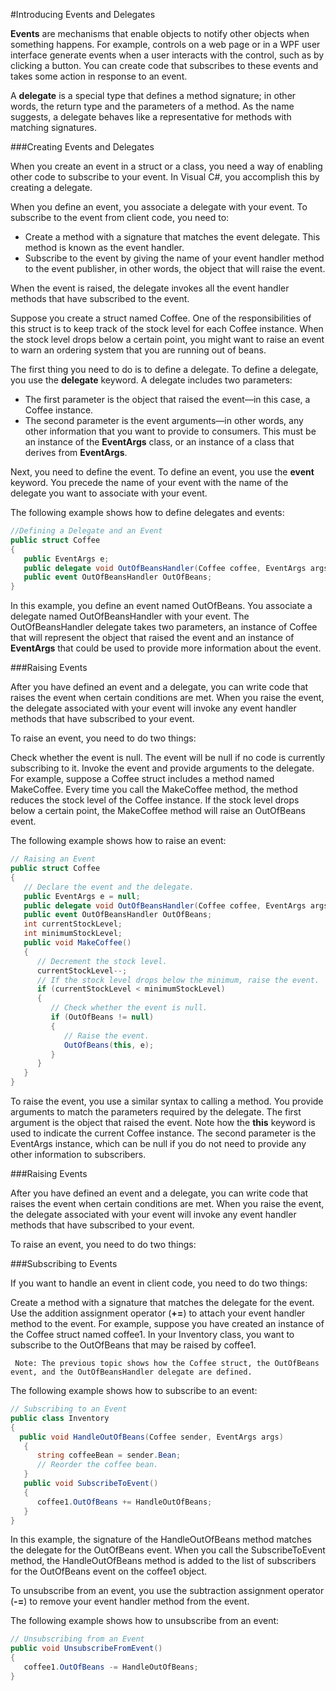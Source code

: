 #Introducing Events and Delegates

**Events** are mechanisms that enable objects to notify other objects when something happens. For example, controls on a web page or in a WPF user interface generate events when a user interacts with the control, such as by clicking a button. You can create code that subscribes to these events and takes some action in response to an event.

A **delegate** is a special type that defines a method signature; in other words, the return type and the parameters of a method. As the name suggests, a delegate behaves like a representative for methods with matching signatures.

###Creating Events and Delegates

When you create an event in a struct or a class, you need a way of enabling other code to subscribe to your event. In Visual C#, you accomplish this by creating a delegate.

When you define an event, you associate a delegate with your event. To subscribe to the event from client code, you need to:

* Create a method with a signature that matches the event delegate. This method is known as the event handler.
* Subscribe to the event by giving the name of your event handler method to the event publisher, in other words, the object that will raise the event.

When the event is raised, the delegate invokes all the event handler methods that have subscribed to the event.

Suppose you create a struct named Coffee. One of the responsibilities of this struct is to keep track of the stock level for each Coffee instance. When the stock level drops below a certain point, you might want to raise an event to warn an ordering system that you are running out of beans. 

The first thing you need to do is to define a delegate. To define a delegate, you use the **delegate** keyword. A delegate includes two parameters:

* The first parameter is the object that raised the event—in this case, a Coffee instance. 
* The second parameter is the event arguments—in other words, any other information that you want to provide to consumers. This must be an instance of the **EventArgs** class, or an instance of a class that derives from **EventArgs**.

Next, you need to define the event. To define an event, you use the **event** keyword. You precede the name of your event with the name of the delegate you want to associate with your event.

The following example shows how to define delegates and events:
```c#
//Defining a Delegate and an Event
public struct Coffee
{
   public EventArgs e;
   public delegate void OutOfBeansHandler(Coffee coffee, EventArgs args);
   public event OutOfBeansHandler OutOfBeans;
}
```
In this example, you define an event named OutOfBeans. You associate a delegate named OutOfBeansHandler with your event. The OutOfBeansHandler delegate takes two parameters, an instance of Coffee that will represent the object that raised the event and an instance of **EventArgs** that could be used to provide more information about the event.

###Raising Events

After you have defined an event and a delegate, you can write code that raises the event when certain conditions are met. When you raise the event, the delegate associated with your event will invoke any event handler methods that have subscribed to your event.

To raise an event, you need to do two things:

Check whether the event is null. The event will be null if no code is currently subscribing to it.
Invoke the event and provide arguments to the delegate.
For example, suppose a Coffee struct includes a method named MakeCoffee. Every time you call the MakeCoffee method, the method reduces the stock level of the Coffee instance. If the stock level drops below a certain point, the MakeCoffee method will raise an OutOfBeans event.

The following example shows how to raise an event:

```c#
// Raising an Event
public struct Coffee
{
   // Declare the event and the delegate.
   public EventArgs e = null;
   public delegate void OutOfBeansHandler(Coffee coffee, EventArgs args);
   public event OutOfBeansHandler OutOfBeans;
   int currentStockLevel;
   int minimumStockLevel;
   public void MakeCoffee()
   {
      // Decrement the stock level.
      currentStockLevel--;
      // If the stock level drops below the minimum, raise the event.
      if (currentStockLevel < minimumStockLevel)
      {
         // Check whether the event is null.
         if (OutOfBeans != null)
         {
            // Raise the event.
            OutOfBeans(this, e); 
         }
      }
   }
}
```

To raise the event, you use a similar syntax to calling a method. You provide arguments to match the parameters required by the delegate. The first argument is the object that raised the event. Note how the **this** keyword is used to indicate the current Coffee instance. The second parameter is the EventArgs instance, which can be null if you do not need to provide any other information to subscribers.

###Raising Events

After you have defined an event and a delegate, you can write code that raises the event when certain conditions are met. When you raise the event, the delegate associated with your event will invoke any event handler methods that have subscribed to your event.

To raise an event, you need to do two things:

###Subscribing to Events

If you want to handle an event in client code, you need to do two things:

Create a method with a signature that matches the delegate for the event.
Use the addition assignment operator (**+=**) to attach your event handler method to the event.
For example, suppose you have created an instance of the Coffee struct named coffee1. In your Inventory class, you want to subscribe to the OutOfBeans that may be raised by coffee1.

     Note: The previous topic shows how the Coffee struct, the OutOfBeans event, and the OutOfBeansHandler delegate are defined.

The following example shows how to subscribe to an event:
```c#
// Subscribing to an Event
public class Inventory
{
  public void HandleOutOfBeans(Coffee sender, EventArgs args)
   {
      string coffeeBean = sender.Bean;
      // Reorder the coffee bean.
   }
   public void SubscribeToEvent()
   {
      coffee1.OutOfBeans += HandleOutOfBeans;
   }
}
```

In this example, the signature of the HandleOutOfBeans method matches the delegate for the OutOfBeans event. When you call the SubscribeToEvent method, the HandleOutOfBeans method is added to the list of subscribers for the OutOfBeans event on the coffee1 object.

To unsubscribe from an event, you use the subtraction assignment operator (**-=**) to remove your event handler method from the event.

The following example shows how to unsubscribe from an event:
```c#
// Unsubscribing from an Event
public void UnsubscribeFromEvent()
{
   coffee1.OutOfBeans -= HandleOutOfBeans;
}
```

